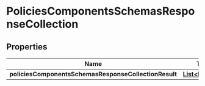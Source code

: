 # PoliciesComponentsSchemasResponseCollection

## Properties
Name | Type | Description | Notes
------------ | ------------- | ------------- | -------------
**policiesComponentsSchemasResponseCollectionResult** | [**List&lt;Policies&gt;**](Policies.md) |  |  [optional]
